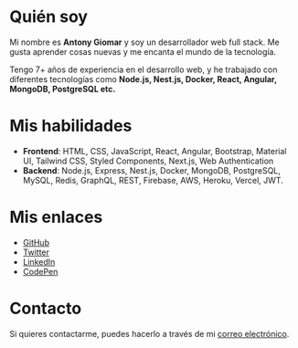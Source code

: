 
# Quién soy
Mi nombre es **Antony Giomar** y soy un desarrollador web full stack. Me gusta  aprender cosas nuevas y me encanta el mundo de la tecnología.

Tengo 7+ años de experiencia en el desarrollo web, y he trabajado con diferentes tecnologías como **Node.js, Nest.js, Docker, React, Angular, MongoDB, PostgreSQL etc.**

# Mis habilidades
- **Frontend**: HTML, CSS, JavaScript, React, Angular, Bootstrap, Material UI, Tailwind CSS, Styled Components, Next.js, Web Authentication
- **Backend**: Node.js, Express, Nest.js, Docker, MongoDB, PostgreSQL, MySQL, Redis, GraphQL, REST, Firebase, AWS, Heroku, Vercel, JWT.

# Mis enlaces
- [GitHub](github.com/antonygiomarx)
- [Twitter](twitter.com/antonygiomarx)
- [LinkedIn](linkedin.com/in/antonygiomarx)
- [CodePen](codepen.io/antonygiomarx)

# Contacto
Si quieres contactarme, puedes hacerlo a través de mi [correo electrónico](antonygiomarx@gmail.com).

